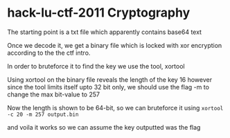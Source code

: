 # hack-lu-ctf-2011 Cryptography

The starting point is a txt file which apparently contains base64 text

Once we decode it, we get a binary file which is locked with xor encryption according to the the ctf intro.

In order to bruteforce it to find the key we use the tool, xortool

Using xortool on the binary file reveals the length of the key 16
however since the tool limits itself upto 32 bit only, we should use the flag -m to change the max bit-value to 257

Now the length is shown to be 64-bit, so we can bruteforce it using `xortool -c 20 -m 257 output.bin`

and voila it works so we can assume the key outputted was the flag
